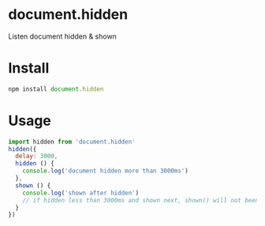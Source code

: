 # document.hidden
Listen document hidden &amp; shown

# Install
```js
npm install document.hidden
```

# Usage
```js
import hidden from 'document.hidden'
hidden({
  delay: 3000,
  hidden () {
    console.log('document hidden more than 3000ms')
  },
  shown () {
    console.log('shown after hidden')
    // if hidden less than 3000ms and shown next, shown() will not been called.
  }
})
```
